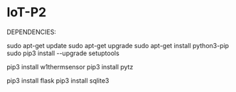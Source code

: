 # IoT-P2

DEPENDENCIES:

sudo apt-get update
sudo apt-get upgrade
sudo apt-get install python3-pip
sudo pip3 install --upgrade setuptools

pip3 install w1thermsensor
pip3 install pytz

pip3 install flask
pip3 install sqlite3